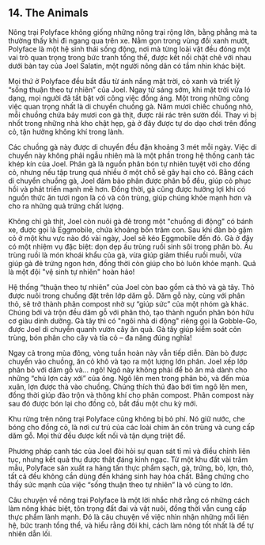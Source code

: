 ## 14. The Animals

Nông trại Polyface không giống những nông trại rộng lớn, bằng phẳng mà ta thường thấy khi đi ngang qua trên xe. Nằm gọn trong vùng đồi xanh mướt, Polyface là một hệ sinh thái sống động, nơi mà từng loài vật đều đóng một vai trò quan trọng trong bức tranh tổng thể, được kết nối chặt chẽ với nhau dưới bàn tay của Joel Salatin, một người nông dân có tầm nhìn khác biệt.

Mọi thứ ở Polyface đều bắt đầu từ ánh nắng mặt trời, cỏ xanh và triết lý “sống thuận theo tự nhiên” của Joel. Ngay từ sáng sớm, khi mặt trời vừa ló dạng, mọi người đã tất bật với công việc đồng áng. Một trong những công việc quan trọng nhất là di chuyển chuồng gà.  Năm mươi chiếc chuồng nhỏ, mỗi chuồng chứa bảy mươi con gà thịt, được rải rác trên sườn đồi. Thay vì bị nhốt trong những nhà kho chật hẹp, gà ở đây được tự do dạo chơi trên đồng cỏ, tận hưởng không khí trong lành.

Các chuồng gà này được di chuyển đều đặn khoảng 3 mét mỗi ngày. Việc di chuyển này không phải ngẫu nhiên mà là một phần trong hệ thống canh tác khép kín của Joel. Phân gà là nguồn phân bón tự nhiên tuyệt vời cho đồng cỏ, nhưng nếu tập trung quá nhiều ở một chỗ sẽ gây hại cho cỏ. Bằng cách di chuyển chuồng gà, Joel đảm bảo phân được phân bổ đều, giúp cỏ phục hồi và phát triển mạnh mẽ hơn.  Đồng thời, gà cũng được hưởng lợi khi có nguồn thức ăn tươi ngon là cỏ và côn trùng, giúp chúng khỏe mạnh hơn và cho ra những quả trứng chất lượng.

Không chỉ gà thịt, Joel còn nuôi gà đẻ trong một "chuồng di động" có bánh xe, được gọi là Eggmobile, chứa khoảng bốn trăm con. Sau khi đàn bò gặm cỏ ở một khu vực nào đó vài ngày, Joel sẽ kéo Eggmobile đến đó. Gà ở đây có một nhiệm vụ đặc biệt: dọn dẹp ấu trùng ruồi sinh sôi trong phân bò.  Ấu trùng ruồi là món khoái khẩu của gà, vừa giúp giảm thiểu ruồi muỗi, vừa giúp gà đẻ trứng ngon hơn, đồng thời còn giúp cho bò luôn khỏe mạnh. Quả là một đội "vệ sinh tự nhiên" hoàn hảo!

Hệ thống “thuận theo tự nhiên” của Joel còn bao gồm cả thỏ và gà tây. Thỏ được nuôi trong chuồng đặt trên lớp dăm gỗ. Dăm gỗ này, cùng với phân thỏ, sẽ trở thành phân compost nhờ sự “giúp sức” của một nhóm gà khác. Chúng bới và trộn đều dăm gỗ với phân thỏ, tạo thành nguồn phân bón hữu cơ giàu dinh dưỡng. Gà tây thì có "ngôi nhà di động" riêng gọi là Gobble-Go, được Joel di chuyển quanh vườn cây ăn quả. Gà tây giúp kiểm soát côn trùng, bón phân cho cây và tỉa cỏ – đa năng đúng nghĩa!

Ngay cả trong mùa đông, vòng tuần hoàn này vẫn tiếp diễn. Đàn bò được chuyển vào chuồng, ăn cỏ khô và tạo ra một lượng lớn phân. Joel xếp lớp phân bò với dăm gỗ và… ngô! Ngô này không phải để bò ăn mà dành cho những “chú lợn cày xới” của ông. Ngô lên men trong phân bò, và đến mùa xuân, lợn được thả vào chuồng. Chúng thích thú đào bới tìm ngô lên men, đồng thời giúp đảo trộn và thông khí cho phân compost.  Phân compost này sau đó được bón lại cho đồng cỏ, bắt đầu một chu kỳ mới.

Khu rừng trên nông trại Polyface cũng không bị bỏ phí. Nó giữ nước, che bóng cho đồng cỏ, là nơi cư trú của các loài chim ăn côn trùng và cung cấp dăm gỗ. Mọi thứ đều được kết nối và tận dụng triệt để.

Phương pháp canh tác của Joel đòi hỏi sự quan sát tỉ mỉ và điều chỉnh liên tục, nhưng kết quả thu được thật đáng kinh ngạc. Từ một khu đất vài trăm mẫu, Polyface sản xuất ra hàng tấn thực phẩm sạch, gà, trứng, bò, lợn, thỏ, tất cả đều không cần dùng đến kháng sinh hay hóa chất.  Bằng chứng cho thấy sức mạnh của việc “sống thuận theo tự nhiên” là vô cùng to lớn.

Câu chuyện về nông trại Polyface là một lời nhắc nhở rằng có những cách làm nông khác biệt, tôn trọng đất đai và vật nuôi, đồng thời vẫn cung cấp thực phẩm lành mạnh. Đó là câu chuyện về việc nhìn nhận những mối liên hệ, bức tranh tổng thể, và hiểu rằng đôi khi, cách làm nông tốt nhất là để tự nhiên dẫn lối.
